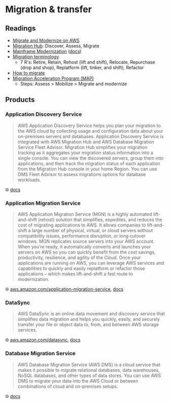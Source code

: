 # Migration & transfer

## Readings

* [Migrate and Modernize on AWS](https://aws.amazon.com/products/migration-and-transfer/)
* [Migration Hub](https://docs.aws.amazon.com/migrationhub/latest/ug/whatishub.html): Discover, Assess, Migrate
* [Mainframe Modernization](https://aws.amazon.com/mainframe-modernization/) ([docs](https://docs.aws.amazon.com/m2/latest/userguide/what-is-m2.html))
* [Migration terminology](https://docs.aws.amazon.com/wellarchitected/latest/migration-lens/definitions.html#migration-terminology)
  * 7 R's: Retire, Retain, Rehost (lift and shift), Relocate, Repurchase (drop and shop), Replatform (lift, tinker, and shift), Refactor
* [How to migrate](https://aws.amazon.com/cloud-migration/how-to-migrate/)
* [Migration Acceleration Program (MAP)](https://aws.amazon.com/migration-acceleration-program/)
  * Steps: Assess > Mobilize > Migrate and modernize

## Products

### Application Discovery Service

> AWS Application Discovery Service helps you plan your migration to the AWS cloud by collecting usage and configuration data about your on-premises servers and databases. Application Discovery Service is integrated with AWS Migration Hub and AWS Database Migration Service Fleet Advisor. Migration Hub simplifies your migration tracking as it aggregates your migration status information into a single console. You can view the discovered servers, group them into applications, and then track the migration status of each application from the Migration Hub console in your home Region. You can use DMS Fleet Advisor to assess migrations options for database workloads.

🌐 [docs](https://docs.aws.amazon.com/application-discovery/latest/userguide/what-is-appdiscovery.html)

### Application Migration Service

> AWS Application Migration Service (MGN) is a highly automated lift-and-shift (rehost) solution that simplifies, expedites, and reduces the cost of migrating applications to AWS. It allows companies to lift-and-shift a large number of physical, virtual, or cloud servers without compatibility issues, performance disruption, or long cutover windows. MGN replicates source servers into your AWS account. When you’re ready, it automatically converts and launches your servers on AWS so you can quickly benefit from the cost savings, productivity, resilience, and agility of the Cloud. Once your applications are running on AWS, you can leverage AWS services and capabilities to quickly and easily replatform or refactor those applications – which makes lift-and-shift a fast route to modernization.

🌐 [aws.amazon.com/application-migration-service](https://aws.amazon.com/application-migration-service/), [docs](https://docs.aws.amazon.com/mgn/latest/ug/what-is-application-migration-service.html)

### DataSync

> AWS DataSync is an online data movement and discovery service that simplifies data migration and helps you quickly, easily, and securely transfer your file or object data to, from, and between AWS storage services.

🌐 [aws.amazon.com/datasync](https://aws.amazon.com/datasync/), [docs](https://docs.aws.amazon.com/datasync/latest/userguide/what-is-datasync.html)

### Database Migration Service

> AWS Database Migration Service (AWS DMS) is a cloud service that makes it possible to migrate relational databases, data warehouses, NoSQL databases, and other types of data stores. You can use AWS DMS to migrate your data into the AWS Cloud or between combinations of cloud and on-premises setups.

🌐 [docs](https://docs.aws.amazon.com/dms/latest/userguide/Welcome.html)
